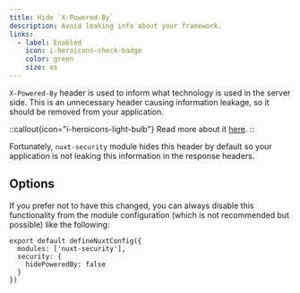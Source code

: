 ```yaml
---
title: Hide `X-Powered-By`
description: Avoid leaking info about your framework.
links:
  - label: Enabled
    icon: i-heroicons-check-badge
    color: green
    size: xs
---
```


`X-Powered-By` header is used to inform what technology is used in the server side. This is an unnecessary header causing information leakage, so it should be removed from your application.

::callout{icon="i-heroicons-light-bulb"}
 Read more about it [here](https://cheatsheetseries.owasp.org/cheatsheets/Nodejs_Security_Cheat_Sheet.html#use-appropriate-security-headers).
::

Fortunately, `nuxt-security` module hides this header by default so your application is not leaking this information in the response headers.

## Options

If you prefer not to have this changed, you can always disable this functionality from the module configuration (which is not recommended but possible) like the following:

```js{}[nuxt.config.ts]
export default defineNuxtConfig({
  modules: ['nuxt-security'],
  security: {
    hidePoweredBy: false
  }
})
```
